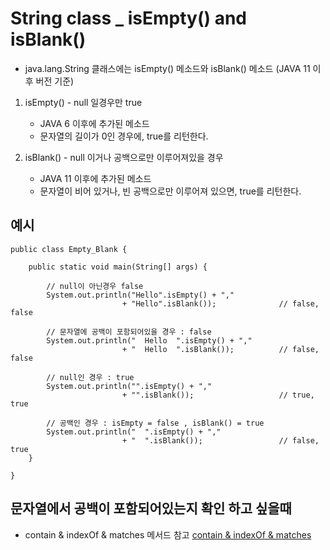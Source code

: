 # String class \_ isEmpty() and isBlank()

- java.lang.String 클래스에는 isEmpty() 메소드와 isBlank() 메소드
  (JAVA 11 이후 버전 기준)

1. isEmpty() - null 일경우만 true

   - JAVA 6 이후에 추가된 메소드
   - 문자열의 길이가 0인 경우에, true를 리턴한다.

2. isBlank() - null 이거나 공백으로만 이루어져있을 경우
   - JAVA 11 이후에 추가된 메소드
   - 문자열이 비어 있거나, 빈 공백으로만 이루어져 있으면, true를 리턴한다.

## 예시

```
public class Empty_Blank {

	public static void main(String[] args) {

		// null이 아닌경우 false
		System.out.println("Hello".isEmpty() + ","
		                 + "Hello".isBlank()); 				// false, false

		// 문자열에 공백이 포함되어있을 경우 : false
        System.out.println("  Hello  ".isEmpty() + ","
                         + "  Hello  ".isBlank());   		// false, false

        // null인 경우 : true
        System.out.println("".isEmpty() + ","
                         + "".isBlank()); 					// true, true

        // 공백인 경우 : isEmpty = false , isBlank() = true
        System.out.println("  ".isEmpty() + ","
                         + "  ".isBlank()); 				// false, true
	}

}
```

## 문자열에서 공백이 포함되어있는지 확인 하고 싶을때

- contain & indexOf & matches 메서드 참고
  [contain & indexOf & matches]()
